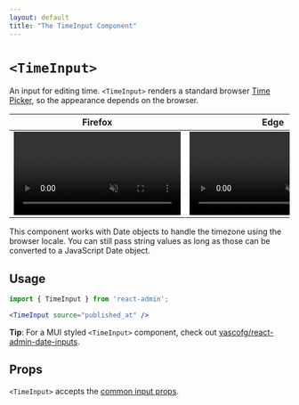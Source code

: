 ```yaml
---
layout: default
title: "The TimeInput Component"
---
```


# `<TimeInput>`

An input for editing time. `<TimeInput>` renders a standard browser [Time Picker](https://developer.mozilla.org/en-US/docs/Web/HTML/Element/input/time), so the appearance depends on the browser.

<table>
  <thead>
    <tr>
      <th>Firefox</th>
      <th>Edge</th>
    </tr>
  </thead>
  <tbody>
    <tr>
      <td>
        <video controls autoplay muted loop>
          <source src="./img/time-input-firefox.webm" type="video/webm"/>
          Your browser does not support the video tag.
        </video>
      </td>
      <td>
        <video controls autoplay muted loop>
          <source src="./img/time-input-edge.webm" type="video/webm"/>
          Your browser does not support the video tag.
        </video>
      </td>
    </tr>
  </tbody>
</table>

This component works with Date objects to handle the timezone using the browser locale.
You can still pass string values as long as those can be converted to a JavaScript Date object.

## Usage

```jsx
import { TimeInput } from 'react-admin';

<TimeInput source="published_at" />
```

**Tip**: For a MUI styled `<TimeInput>` component, check out [vascofg/react-admin-date-inputs](https://github.com/vascofg/react-admin-date-inputs).

## Props

`<TimeInput>` accepts the [common input props](./Inputs.md#common-input-props).

